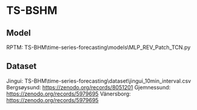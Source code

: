 # TS-BSHM
## Model
RPTM: TS-BHM\time-series-forecasting\models\MLP_REV_Patch_TCN.py
## Dataset
Jingui: TS-BHM\time-series-forecasting\dataset\jingui_10min_interval.csv
Bergsøysund: https://zenodo.org/records/8051201
Gjemnessund: https://zenodo.org/records/5979695
Vänersborg: https://zenodo.org/records/5979695
